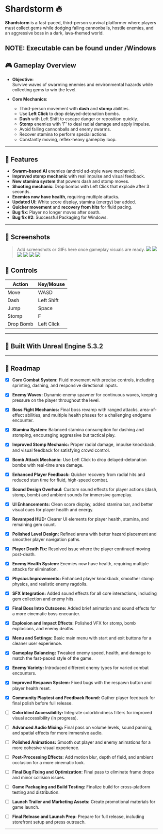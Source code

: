 # Shardstorm 🔥

**Shardstorm** is a fast-paced, third-person survival platformer where players must collect gems while dodging falling cannonballs, hostile enemies, and an aggressive boss in a dark, lava-themed world.

**NOTE: Executable can be found under /Windows**
---

## 🎮 Gameplay Overview

- **Objective:**  
  Survive waves of swarming enemies and environmental hazards while collecting gems to win the level.

- **Core Mechanics:**
  - Third-person movement with **dash** and **stomp** abilities.
  - Use **Left Click** to drop delayed-detonation bombs.
  - **Dash** with Left Shift to escape danger or reposition quickly.
  - **Stomp** enemies with 'F' to deal radial damage and apply impulse.
  - Avoid falling cannonballs and enemy swarms.
  - Recover stamina to perform special actions.
  - Constantly moving, reflex-heavy gameplay loop.
---

## 🧱 Features

- **Swarm-based AI** enemies (android ad-style wave mechanic).
- **Improved stomp mechanic** with real impulse and visual feedback.
- **New stamina system** that powers dash and stomp moves.
- **Shooting mechanic**: Drop bombs with Left Click that explode after 3 seconds.
- **Enemies now have health**, requiring multiple attacks.
- **Updated UI**: White score display, stamina (energy) bar added.
- **Quicker movement** and **recovery from hits** for fluid pacing.
- **Bug fix**: Player no longer moves after death.
- **Bug fix #2**: Successful Packaging for Windows.
---

## 📸 Screenshots

> Add screenshots or GIFs here once gameplay visuals are ready.
![](./Screenshots/Screenshot1.png)
![](./Screenshots/Screenshot2.png)
![](./Screenshots/Screenshot3.png)
![](./Screenshots/Screenshot4.png)
![](./Screenshots/Screenshot5.png)
![](./Screenshots/Screenshot6.png)


## 🧩 Controls

| Action        | Key/Mouse        |
|---------------|------------------|
| Move          | WASD             |
| Dash          | Left Shift       |
| Jump          | Space            |
| Stomp         | F                |
| Drop Bomb     | Left Click       |


---

## 🔧 Built With Unreal Engine 5.3.2

---

## 🚧 Roadmap

- [x] **Core Combat System:** Fluid movement with precise controls, including sprinting, dashing, and responsive directional inputs.  
- [x] **Enemy Waves:** Dynamic enemy spawner for continuous waves, keeping pressure on the player throughout the level.  
- [x] **Boss Fight Mechanics:** Final boss revamp with ranged attacks, area-of-effect abilities, and multiple health phases for a challenging endgame encounter.  
- [x] **Stamina System:** Balanced stamina consumption for dashing and stomping, encouraging aggressive but tactical play.  
- [x] **Improved Stomp Mechanic:** Proper radial damage, impulse knockback, and visual feedback for satisfying crowd control.  
- [x] **Bomb Attack Mechanic:** Use Left Click to drop delayed-detonation bombs with real-time area damage.  
- [x] **Enhanced Player Feedback:** Quicker recovery from radial hits and reduced stun time for fluid, high-speed combat.  
- [x] **Sound Design Overhaul:** Custom sound effects for player actions (dash, stomp, bomb) and ambient sounds for immersive gameplay.  
- [x] **UI Enhancements:** Clean score display, added stamina bar, and better visual cues for player health and energy.  
- [x] **Revamped HUD:** Clearer UI elements for player health, stamina, and remaining gem count.  
- [x] **Polished Level Design:** Refined arena with better hazard placement and smoother player navigation paths.  
- [x] **Player Death Fix:** Resolved issue where the player continued moving post-death.  
- [x] **Enemy Health System:** Enemies now have health, requiring multiple attacks for elimination.  
- [x] **Physics Improvements:** Enhanced player knockback, smoother stomp physics, and realistic enemy ragdolls.  
- [x] **SFX Integration:** Added sound effects for all core interactions, including gem collection and enemy hits.  
- [x] **Final Boss Intro Cutscene:** Added brief animation and sound effects for a more cinematic boss encounter.  
- [x] **Explosion and Impact Effects:** Polished VFX for stomp, bomb explosions, and enemy deaths.  
- [x] **Menu and Settings:** Basic main menu with start and exit buttons for a cleaner user experience.  
- [x] **Gameplay Balancing:** Tweaked enemy speed, health, and damage to match the fast-paced style of the game.  
- [x] **Enemy Variety:** Introduced different enemy types for varied combat encounters.  
- [x] **Improved Respawn System:** Fixed bugs with the respawn button and player health reset.
- [x] **Community Playtest and Feedback Round:** Gather player feedback for final polish before full release.  
- [ ] **Colorblind Accessibility:** Integrate colorblindness filters for improved visual accessibility (in progress).  
- [ ] **Advanced Audio Mixing:** Final pass on volume levels, sound panning, and spatial effects for more immersive audio.  
- [ ] **Polished Animations:** Smooth out player and enemy animations for a more cohesive visual experience.  
- [ ] **Post-Processing Effects:** Add motion blur, depth of field, and ambient occlusion for a more cinematic look.  
- [ ] **Final Bug Fixing and Optimization:** Final pass to eliminate frame drops and minor collision issues.  
- [ ] **Game Packaging and Build Testing:** Finalize build for cross-platform testing and distribution.  
- [ ] **Launch Trailer and Marketing Assets:** Create promotional materials for game launch.  
- [ ] **Final Release and Launch Prep:** Prepare for full release, including storefront setup and press outreach.  


---
